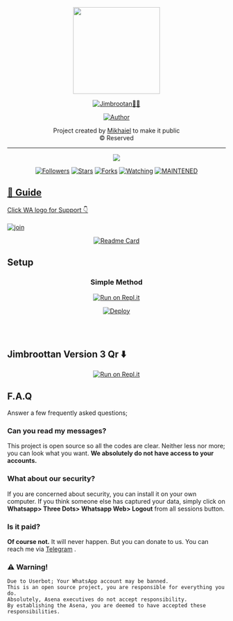 <div align="center">
  <img border-radius: 15px src="https://avatars.githubusercontent.com/u/72667834?v=4" width="200" height="200"/>

   <p align="center">

<a href="#"><img title="Jimbrootan🧞‍♂️" src="https://www.linkpicture.com/q/20220416_150555.jpg"></a>
</p>
  <p align="center">
<a href="https://github.com/Mikhaiel"><img title="Author" src="https://img.shields.io/badge/Author-Mikhaiel-Offical/Jimbrootan?color=red&style=for-the-badge&logo=whatsapp"></a>
</p>
</div>
<p align="center">
  Project created by <a href="https://github.com/Mikhaiel">Mikhaiel</a> to make it public
    <br>
       © Reserved 
    <br>
</p>

----

  <p align="center">
  <a href="httsp://github.com/Mikhaiel/Jinnh-">
    <img src="https://img.shields.io/github/repo-size/Mikhaiel/Jinnh?color=green&label=Repo%20total%20size&style=plastic">
<p align="center">
<a href="https://github.com/Mikhaiel/followers"><img title="Followers" src="https://img.shields.io/github/followers/Mikhaiel?color=blue&style=flat-square"></a>
<a href="https://github.com/Mikhaiel/Jinnh-/stargazers/"><img title="Stars" src="https://img.shields.io/github/stars/Mikhaiel/Jinnh?color=blue&style=flat-square"></a>
<a href="https://github.com/Mikhaiel/Jinnh-/network/members"><img title="Forks" src="https://img.shields.io/github/forks/Mikhaiel/Jinnh?color=blue&style=flat-square"></a>
<a href="https://github.com/Mikhaiel/Jinnh-/watchers"><img title="Watching" src="https://img.shields.io/github/watchers/Mikhaiel/Jinnh?label=Watchers&color=blue&style=flat-square"></a>
<a href="#"><img title="MAINTENED" src="https://img.shields.io/badge/UNMAINTENED-YES-blue.svg"</a>
</p>

## 📢 Guide
  
Click WA logo for Support 👇
    <br>
<br>
  [![join](https://github.com/Alien-alfa/PublicBot/blob/main/wlogo.svg.png)](https://chat.whatsapp.com/Buyz3sEdhaWB0Rp7gtsKjd)
  <div align="center">

  [![Readme Card](https://github-readme-stats.vercel.app/api/pin/?username=Mikhaiel&repo=Jinnh&theme=nightowl)](https://github.com/Mikhaiel/Jinnh)
  </div>

## Setup
<div align="center">

  ### Simple Method
  
[![Run on Repl.it](https://repl.it/badge/github/quiec/whatsAlfa)](https://replit.com/@Mikhaiel/Jimbrootan)

[![Deploy](https://www.herokucdn.com/deploy/button.svg)](https://heroku.com/deploy?template=https://github.com/realmikhaiel/Jinnh-)
     </div>
<br>
<br >

## Jimbroottan Version 3 Qr ⬇️

<div align="center">

[![Run on Repl.it](https://repl.it/badge/github/quiec/whatsAlfa)](https://replit.com/@Mikhaiel/JIMBROOTAN)

</div>

## F.A.Q
Answer a few frequently asked questions;
### Can you read my messages?
This project is open source so all the codes are clear. Neither less nor more; you can look what you want. **We absolutely do not have access to your accounts.**

### What about our security?
If you are concerned about security, you can install it on your own computer. If you think someone else has captured your data, simply click on **Whatsapp> Three Dots> Whatsapp Web> Logout** from all sessions button.

### Is it paid?
**Of course not.** It will never happen. But you can donate to us. You can reach me via [Telegram](https://t.me/fusuf) .

### ⚠️ Warning! 
```
Due to Userbot; Your WhatsApp account may be banned.
This is an open source project, you are responsible for everything you do. 
Absolutely, Asena executives do not accept responsibility.
By establishing the Asena, you are deemed to have accepted these responsibilities.
```
